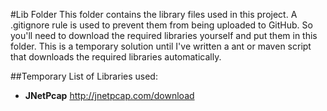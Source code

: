 #Lib Folder
This folder contains the library files used in this project.
A .gitignore rule is used to prevent them from being uploaded to GitHub. So you'll
need to download the required libraries yourself and put them in this folder.
This is a temporary solution until I've written a ant or maven script that downloads the
required libraries automatically.

##Temporary List of Libraries used:
 + **JNetPcap** http://jnetpcap.com/download


